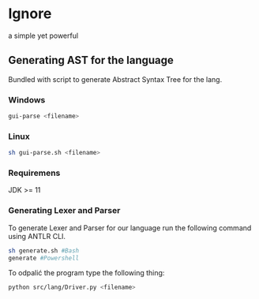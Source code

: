 # Ignore

a simple yet powerful

## Generating AST for the language

Bundled with script to generate Abstract Syntax Tree for the lang.

### Windows

```powershell
gui-parse <filename>
```

### Linux

```bash
sh gui-parse.sh <filename>
```

### Requiremens

JDK >= 11

### Generating Lexer and Parser

To generate Lexer and Parser for our language run the following command using ANTLR CLI.

```bash
sh generate.sh #Bash
generate #Powershell
```

To odpalić the program type the following thing:

```bash
python src/lang/Driver.py <filename>
```

